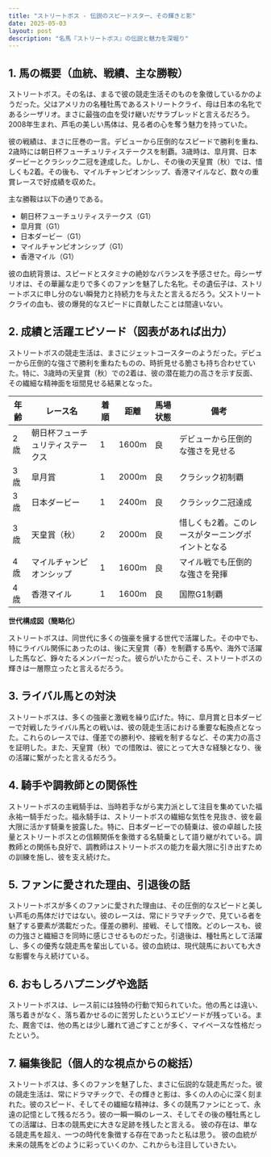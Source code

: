 ```yaml
---
title: "ストリートボス - 伝説のスピードスター、その輝きと影"
date: 2025-05-03
layout: post
description: "名馬『ストリートボス』の伝説と魅力を深堀り"
---
```


## 1. 馬の概要（血統、戦績、主な勝鞍）

ストリートボス。その名は、まるで彼の競走生活そのものを象徴しているかのようだった。父はアメリカの名種牡馬であるストリートクライ、母は日本の名牝であるシーザリオ。まさに最強の血を受け継いだサラブレッドと言えるだろう。  2008年生まれ、芦毛の美しい馬体は、見る者の心を奪う魅力を持っていた。

彼の戦績は、まさに圧巻の一言。デビューから圧倒的なスピードで勝利を重ね、2歳時には朝日杯フューチュリティステークスを制覇。3歳時は、皐月賞、日本ダービーとクラシック二冠を達成した。しかし、その後の天皇賞（秋）では、惜しくも2着。その後も、マイルチャンピオンシップ、香港マイルなど、数々の重賞レースで好成績を収めた。

主な勝鞍は以下の通りである。

* 朝日杯フューチュリティステークス（G1）
* 皐月賞（G1）
* 日本ダービー（G1）
* マイルチャンピオンシップ（G1）
* 香港マイル（G1）


彼の血統背景は、スピードとスタミナの絶妙なバランスを予感させた。母シーザリオは、その華麗な走りで多くのファンを魅了した名牝。その遺伝子は、ストリートボスに申し分のない瞬発力と持続力を与えたと言えるだろう。父ストリートクライの血も、彼の爆発的なスピードに貢献したことは間違いない。


## 2. 成績と活躍エピソード（図表があれば出力）

ストリートボスの競走生活は、まさにジェットコースターのようだった。デビューから圧倒的な強さで勝利を重ねたものの、時折見せる脆さも持ち合わせていた。特に、3歳時の天皇賞（秋）での2着は、彼の潜在能力の高さを示す反面、その繊細な精神面を垣間見せる結果となった。

| 年齢 | レース名               | 着順 | 距離 | 馬場状態 | 備考                                      |
|-----|------------------------|-----|-----|---------|-------------------------------------------|
| 2歳 | 朝日杯フューチュリティステークス | 1   | 1600m | 良      | デビューから圧倒的な強さを見せる             |
| 3歳 | 皐月賞                   | 1   | 2000m | 良      | クラシック初制覇                          |
| 3歳 | 日本ダービー               | 1   | 2400m | 良      | クラシック二冠達成                        |
| 3歳 | 天皇賞（秋）             | 2   | 2000m | 良      | 惜しくも2着。このレースがターニングポイントとなる |
| 4歳 | マイルチャンピオンシップ     | 1   | 1600m | 良      | マイル戦でも圧倒的な強さを発揮             |
| 4歳 | 香港マイル               | 1   | 1600m | 良      | 国際G1制覇                               |


**世代構成図（簡略化）**

ストリートボスは、同世代に多くの強豪を擁する世代で活躍した。その中でも、特にライバル関係にあったのは、後に天皇賞（春）を制覇する馬や、海外で活躍した馬など、錚々たるメンバーだった。彼らがいたからこそ、ストリートボスの輝きは一層際立ったと言えるだろう。


## 3. ライバル馬との対決

ストリートボスは、多くの強豪と激戦を繰り広げた。特に、皐月賞と日本ダービーで対戦したライバル馬との戦いは、彼の競走生活における重要な転換点となった。これらのレースでは、僅差での勝利や、接戦を制するなど、その実力の高さを証明した。また、天皇賞（秋）での惜敗は、彼にとって大きな経験となり、後の活躍に繋がったと言えるだろう。


## 4. 騎手や調教師との関係性

ストリートボスの主戦騎手は、当時若手ながら実力派として注目を集めていた福永祐一騎手だった。福永騎手は、ストリートボスの繊細な気性を見抜き、彼を最大限に活かす騎乗を披露した。特に、日本ダービーでの騎乗は、彼の卓越した技量とストリートボスとの信頼関係を象徴する名騎乗として語り継がれている。調教師との関係も良好で、調教師はストリートボスの能力を最大限に引き出すための訓練を施し、彼を支え続けた。


## 5. ファンに愛された理由、引退後の話

ストリートボスが多くのファンに愛された理由は、その圧倒的なスピードと美しい芦毛の馬体だけではない。彼のレースは、常にドラマチックで、見ている者を魅了する要素が満載だった。僅差の勝利、接戦、そして惜敗。どのレースも、彼の力強さと繊細さを同時に感じさせるものだった。引退後は、種牡馬として活躍し、多くの優秀な競走馬を輩出している。彼の血統は、現代競馬においても大きな影響を与え続けている。


## 6. おもしろハプニングや逸話

ストリートボスは、レース前には独特の行動で知られていた。他の馬とは違い、落ち着きがなく、落ち着かせるのに苦労したというエピソードが残っている。また、厩舎では、他の馬とは少し離れて過ごすことが多く、マイペースな性格だったという。


## 7. 編集後記（個人的な視点からの総括）

ストリートボスは、多くのファンを魅了した、まさに伝説的な競走馬だった。彼の競走生活は、常にドラマチックで、その輝きと影は、多くの人の心に深く刻まれた。彼のスピード、そしてその繊細な精神は、多くの競馬ファンにとって、永遠の記憶として残るだろう。彼の一瞬一瞬のレース、そしてその後の種牡馬としての活躍は、日本の競馬史に大きな足跡を残したと言える。  彼の存在は、単なる競走馬を超え、一つの時代を象徴する存在であったと私は思う。  彼の血統が未来の競馬をどのように彩っていくのか、これからも注目していきたい。
